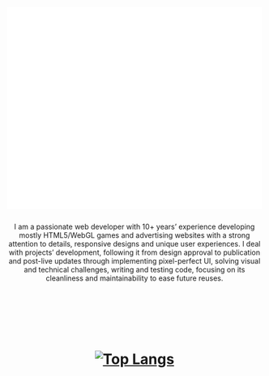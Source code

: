 <h1 align="center"><img alt="Hello!" src="images/hello.svg" width="800" height="400" /></h1>

<p align="center">I am a passionate web developer with 10+ years’ experience developing mostly HTML5/WebGL games and advertising websites with a strong attention to details, responsive designs and unique user experiences. I deal with projects’ development, following it from design approval to publication and post-live updates through implementing pixel-perfect UI, solving visual and technical challenges, writing and testing code, focusing on its cleanliness and maintainability to ease future reuses.</p>

<h1 align="center">
  <br /><br />

  [![Top Langs](https://github-readme-stats.vercel.app/api/top-langs/?username=UstymUkhman&langs_count=10&hide_title=true&layout=compact&exclude_repo=webDOOM,Tanks&text_color=fff&bg_color=00000040&hide_border=true&locale=en&border_radius=6)](https://github.com/anuraghazra/github-readme-stats)
</h1>
